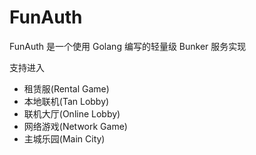 # FunAuth

FunAuth 是一个使用 Golang 编写的轻量级 Bunker 服务实现

支持进入
- 租赁服(Rental Game)
- 本地联机(Tan Lobby)
- 联机大厅(Online Lobby)
- 网络游戏(Network Game)
- 主城乐园(Main City)
